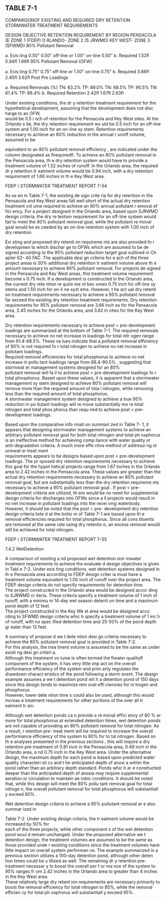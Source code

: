 ## TABLE  7-1 
 

 COMPARISONOF
  EXISTING  AND
  REQUIRED  DRY 
 RETENTION  STORMWATER  TREATMENT  REQUIREMENTS 

 
DESIGN 
OBJECTIVE 
RETENTION  REQUIREMENT  BY  REGION 
PENSACOLA Œ 
ZONE   1 
(FDEP) 
O RLANDO- 
 ZONE  2 
(S JRWMD) 
KEY  WEST- 
 ZONE  3 
(SFWMD) 
80% Pollutant Removal
 
  
a.  Exis ting 0.50" 0.50" off-line or 1.00" on-line 0.50" 
b.  Required 1.52ﬂ 0.94ﬂ 1.66ﬂ 
95% Pollutant Removal (OFW)
 
  
a.  Exis ting 0.75" 0.75" off-line or 1.50" on-line 0.75" 
b.  Required 3.66ﬂ 2.45ﬂ 3.62ﬂ 
Post 
 Pre Loadings
 
  
a.  Required Removals (%) TN:  63.2% 
TP:  89.0% 
TN:  68.5% 
TP:  90.5% 
TN:  61.4% 
TP:  88.4% 
b.  Required Retention 2.42ﬂ 1.67ﬂ 2.63ﬂ 
 
 

 
 Under existing conditions, the dr y retention 
treatment requirement 
for the hypothetical 
development, assuming that the development does not
 disc harge to an OFW,  
would be 0.5 i nch of 
retention for the Pensacola and Key 
West sites.  At the Orlando s
ite, the dry retention requirement 
wo uld be 0.5 inch for 
an off-line system and 1.00 inch
 for an on-line sy
stem.  Retention 
requirements necessary to achieve an 80% reduction in the annual r unoff volume, assumed to be 

equivalent to an 80% pollutant removal efficiency
, are indicated under the column designated as 
ﬁrequiredﬂ.  To achieve an 80% pollutant removal 
in the Pensacola area, th
e dry retention system 
would have to provide a treatment volume of 1.52 
inches of runoff.  In
 the Orlando area, the 
required dr y retention tr eatment volume would be 
0.94 inch, with a dry retention requirement of 
1.66 inches in th
e Key West area. 
 

FDEP \ STORMWATER  TREATMENT  REPORT 
7-54 
 

 
 As se en in Table 7-1, the  existing de sign crite
ria for dry retention in the Pensacola and Key 
West areas fall well short of the 
actual dry retention treatment vol
ume required to achieve an 80% 
annual pollutant r emoval ef fici
ency.  For a project designed in
 the Orlando area, based upon 
SJRWMD design criteria, the dry re
tention requirement for an off-line 
system would fail to meet the 
80% pollutant removal goal, while the pollutant re
moval goal would be ex
ceeded by an on-line 
retention system with 1.00
 inch of dry retention. 
 

 Exi sting and proposed dry retenti on requireme
nts are also provided fo
r developmen
ts which 
dischar ge to OFWs which are assumed to be de
signed according to the 95% pollutant reduction 
target goal outlined in Ch
apter 62- 40 FAC.  The applicable desi
gn criteria for e
ach of the three 
project areas is 50% additional dry retention tr
eatment volume above th
e amount necessary to 
achieve 80% pollutant removal.  For projects de
signed in the Pensacola and Key West areas, this 
treatment volume requirement become
s 0.75 inch.  If a 
development is constructed in the Orlando 
area,  the  current dry rete ntion re quire me nt bec omes 
0.75 inch for off-line sy
stems and 1.50 inch for 
on-li ne syst ems.  However, t he act ual dry retenti
on treatment requirements necessary to achieve a 
95% pollutant removal far exceed the existing dry 
retention treatment requirements.  Dry retention 
requirements for 95% pollutant removal are 3.66 inch
es for the Pensacola area,
 2.45 inches for the 
Orlando area, and 3.62 in ches
 for the Key West area.   
 

 Dry retention requirements 
necessary to achieve post <
 pre-development loadings are 
summarized at the bottom of
 Table 7-1.  The required removals 
necessary to achieve no net increase 
in loadings for total nitr
ogen range from 61.4-68.5%.  These va
lues indicate that a pollutant removal 
efficiency of 80% is not required fo
r total nitrogen to achieve no net 
increase in pollutant loadings.  
Required removal efficiencies for total phosphorus 
to achieve no net increase in pollu tant loadings 
range from 88.4-90.5% , suggesting that stormwat
er management systems designed for an 80%  
pollutant removal will fa
il to achieve post <
 pre-development loadings fo
r total phosphorus.  Based 
upon these values, it is apparent 
that a stormwater management sy
stem designed to achieve 80% 
pollutant removal will remove more 
than the required amount of tota
l nitrogen, while 
removing less 
than the required amount of total phosphorus.  
A stormwater management
 system designed to 
achieve a true 95% reduction in po
llutant loadings will re
move substantially mo
re total nitrogen and 
total phos phorus  than requ
ired to achieve post <
 pre-development loadings.   
 
 Based upon the comparative info
rmati on summari zed in Table 7-
1, it appears that designing 
stormwater management systems to
 achieve an arbitrary pollutant
 removal goal for both total 
nitrogen and total ph
osphorus is an ineffective 
method for achieving comp
liance with water quality 
or anti-degradation criteria.  A much more effe
ctive method of addressi
ng st ormwat er treat ment  
requirements appears to be designs based upon post <
 pre-development loadings.  The pr oposed dry 
retention requirements necessary 
to achieve this goal for the hypot
hetical  projects range from 1.67 
inches in the Orlando area to 2.42 inches in the 
Pensacola area.  These values are greater than the 
actual dry retention requirements necessary to 
achieve an 80% pollutant removal goal, but are 
substantially less than the dry retention requireme
nts necessary to achieve a 95% pollutant removal 
goal .  If post <
 pre-development criteria are utilized, th
ere would be no need for supplemental  
design criteria for discharges into OFWs since a
ll projects would result in
 no net increase in 
pollutant loadings into the recei
ving waterbody.  However, it should be noted that the post <
 pre-
development dry retention design criteria liste
d at the botto m of Table 7-1 are based upon th e 
removal efficiencies required for 
total phosphorus.  Since all cons
tituents are removed at the same 
rate using dry retentio
n, an excess removal would still be
 achieved for total nitrogen. 

FDEP \ STORMWATER  TREATMENT  REPORT 
7-55 
 
 
7.4.2 WetDetention
 
 
 A comparison of existing a
nd proposed wet detention stor mwater treatment requirements to 
achieve the evaluate
d design objectives is given in Tabl
e 7-2.  Under exis
ting conditions, wet 
detention systems designed in th
e Pensacola area according to FDEP
 design criter ia must have a 
treatment volume equivalent to 1.00
 inch of runoff over the project
 area.  The FDEP design criteria 
do not specify requirements for detention time.  
The project constructed in
 the Orlando area would 
be designed accor ding to SJRWMD cr
iteria.  These criteria specify a 
treatment volume of 1 inch of 
runoff, with a minimu m 14-day wet season detenti
on time and a maximum pond depth of 12 feet.  
The project constructed in the Key We st area 
would be designed acco
rding to SFWMD design 
criteria whic h specify a treatment 
volume of 1 inc h of runoff, with no spec ified detention time and 
25-50% of the pond depth gr
eater than 12 feet.   
 
 A summary of propose d we t dete ntion desi
gn criteria necessary 
to achieve the 80% 
pollutant removal goal is provided in Table 7-2.  
For this analysis, the trea
tment volume is assumed 
to be the same as under 
existi ng desi gn criteri a.  
Although this treatment vo
lume is often termed the 
ﬁwater qualityﬂ component of 
the system, it has very little imp
act on the overall performance 
efficiency of the system and prim
arily regulates the drawdown charact
eristics of the 
pond following 
a storm event.  The design example assumes a we
t detention pond wit h a 
detention pond of 150 
days since this design tends to maximize rem
oval effi ciencies for ni
trogen and phosphorus.  
However, lower dete ntion time s could also be
 used, although this would increas e treatment 
requirements for  other  portions of the over all tr eatment tr ain. 

 
 Although wet detention ponds ca n provide a re
moval  effici ency of 80
% or more for total 
phosphorus at extended detention 
times, wet detention ponds are not
 capable of providing an 80% 
pollutant removal for total nitrogen.
  As a result, r etention pre- treat
ment will be required to increase 
the overall performance efficiency 
of the system to 80% for to tal nitrogen.  Based on th e analyses 
presented in the previous sections
, this will require a dry retention 
pre-treatment of 
0.81 inch in the 
Pensacola area, 0.49 inch in the Orlando area, a
nd 0.75 inch in the Key West area.  Under the 
alternative design, the maximum 
depth for each pond is based 
upon predicted water quality 
characteri sti cs and t he anticipated depth of anoxi a
 within the pond rather 
than an arbitrary depth 
standard.  Ponds whic h ar
e constructed deeper than the anticipated depth of anoxia may require 
supplemental aeration or circulation to maintain ae
robic conditions.  It should be noted that, while 
this design will meet the 80% pollu
tant removal goal for total nitroge
n, the overall pollutant removal 
for total phosphorus will
 substantiall
y exceed 80% . 
 
 Wet detention design criteria to achieve a 95% pollutant removal ar e also summar ized in 

Table 7-2.  Under existing design criteria, the 
tr eatment volume would be increased by 50% for  
each of the three projects, while
 other component s of
 the wet detention 
pond woul
d remain 
unchanged.  Under the proposed alternative we
t detention design, the treatment volumes are 
assumed to be the same as those provided unde
r existing conditions since the treatment volumes 
have  little  impact  on  overall system performan
ce.  The example summarized in a previous section 
utilizes a 100-day detention pond, 
although other deten
tion times could be u
tilized as well.  The 
remaining dr y retention pre-treatment necessar y to 
boost the overall per f or ma
nce of the system to 
95% ranges fr om 2.42 inches in the Orlando area to
 greater than 4 inches in the Key West area.  
These relatively large dry retent
ion requirements are necessary 
primarily to boost the removal 
efficiency for total nitrogen to 
95%, while the removal efficien
cy for total ph
osphorus will 
substantiall
y exceed 95% .
